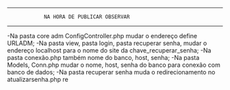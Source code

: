 

****************************************************************
				NA HORA DE PUBLICAR OBSERVAR
****************************************************************
-Na pasta core adm ConfigController.php mudar o endereço define URLADM;
-Na pasta view, pasta login, pasta recuperar senha, mudar o endereço localhost para o nome do site da chave_recuperar_senha;
-Na pasta conexão.php também nome do banco, host, senha;
-Na pasta Models, Conn.php mudar o nome, host, senha do banco para conexão com banco de dados;
-Na pasta recuperar senha muda o redirecionamento no atualizarsenha.php re